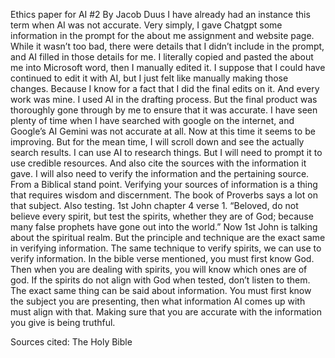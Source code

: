 Ethics paper for AI #2  By Jacob Duus
I have already had an instance this term when AI was not accurate. Very simply, I gave Chatgpt some information in the prompt for the about me assignment and website page. While it wasn’t too bad, there were details that I didn’t include in the prompt, and AI filled in those details for me. I literally copied and pasted the about me into Microsoft word, then I manually edited it. I suppose that I could have continued to edit it with AI, but I just felt like manually making those changes. Because I know for a fact that I did the final edits on it. And every work was mine. I used AI in the drafting process. But the final product was thoroughly gone through by me to ensure that it was accurate. 
I have seen plenty of time when I have searched with google on the internet, and Google’s AI Gemini was not accurate at all. Now at this time it seems to be improving. But for the mean time, I will scroll down and see the actually search results. I can use AI to research things. But I will need to prompt it to use credible resources. And also cite the sources with the information it gave. I will also need to verify the information and the pertaining source. 
From a Biblical stand point. Verifying your sources of information is a thing that requires wisdom and discernment. The book of Proverbs says a lot on that subject. Also testing. 1st John chapter 4 verse 1. “Beloved, do not believe every spirit, but test the spirits, whether they are of God; because many false prophets have gone out into the world.” Now 1st John is talking about the spiritual realm. But the principle and technique are the exact same in verifying information. The same technique to verify spirits, we can use to verify information. In the bible verse mentioned, you must first know God. Then when you are dealing with spirits, you will know which ones are of god. If the spirits do not align with God when tested, don’t listen to them. The exact same thing can be said about information. You must first know the subject you are presenting, then what information AI comes up with must align with that. Making sure that you are accurate with the information you give is being truthful. 

Sources cited: 
The Holy Bible
